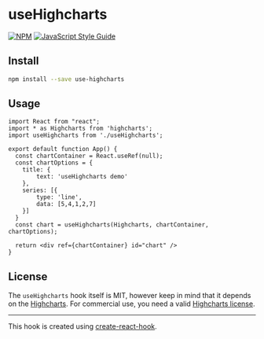 # useHighcharts

[![NPM](https://img.shields.io/npm/v/use-highcharts.svg)](https://www.npmjs.com/package/use-highcharts) [![JavaScript Style Guide](https://img.shields.io/badge/code_style-standard-brightgreen.svg)](https://standardjs.com)

## Install

```bash
npm install --save use-highcharts
```

## Usage

```tsx
import React from "react";
import * as Highcharts from 'highcharts';
import useHighcharts from './useHighcharts';

export default function App() {
  const chartContainer = React.useRef(null);
  const chartOptions = {
    title: {
        text: 'useHighcharts demo'
    },
    series: [{
        type: 'line',
        data: [5,4,1,2,7]
    }]
  }
  const chart = useHighcharts(Highcharts, chartContainer, chartOptions);

  return <div ref={chartContainer} id="chart" />
}
```

## License

The `useHighcharts` hook itself is MIT, however keep in mind that it depends on the [Highcharts](https://www.highcharts.com). For commercial use, you need a valid [Highcharts license](https://shop.highsoft.com/).

---
This hook is created using [create-react-hook](https://github.com/hermanya/create-react-hook).
